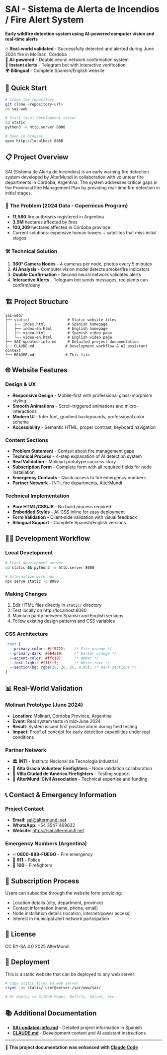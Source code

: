 # SAI - Sistema de Alerta de Incendios / Fire Alert System

**Early wildfire detection system using AI-powered computer vision and real-time alerts**

🔥 **Real-world validated** - Successfully detected and alerted during June 2024 fire in Molinari, Córdoba  
🤖 **AI-powered** - Double neural network confirmation system  
📱 **Instant alerts** - Telegram bot with interactive verification  
🌍 **Bilingual** - Complete Spanish/English website

## 🚀 Quick Start

```bash
# Clone the repository
git clone <repository-url>
cd sai-web

# Start local development server
cd static
python3 -m http.server 8080

# Open in browser
open http://localhost:8080
```

## 📋 Project Overview

SAI (Sistema de Alerta de Incendios) is an early warning fire detection system developed by AlterMundi in collaboration with volunteer fire departments in Córdoba, Argentina. The system addresses critical gaps in the Provincial Fire Management Plan by providing real-time fire detection in initial stages.

### 🔢 The Problem (2024 Data - Copernicus Program)
- **11,560** fire outbreaks registered in Argentina
- **3.9M** hectares affected by fires
- **103,309** hectares affected in Córdoba province
- Current solutions: expensive human towers + satellites that miss initial stages

### 🛠️ Technical Solution
1. **360° Camera Nodes** - 4 cameras per node, photos every 5 minutes
2. **AI Analysis** - Computer vision model detects smoke/fire indicators  
3. **Double Confirmation** - Second neural network validates alerts
4. **Interactive Alerts** - Telegram bot sends messages, recipients can confirm/deny

## 🏗️ Project Structure

```
sai-web/
├── static/                 # Static website files
│   ├── index.html          # Spanish homepage
│   ├── index-en.html       # English homepage  
│   ├── video.html          # Spanish video page
│   └── video-en.html       # English video page
├── SAI-updated-info.md     # Detailed project documentation
├── CLAUDE.md              # Development workflow & AI assistant context
└── README.md              # This file
```

## 🌐 Website Features

### Design & UX
- **Responsive Design** - Mobile-first with professional glass-morphism styling
- **Smooth Animations** - Scroll-triggered animations and micro-interactions
- **Modern UI** - Inter font, gradient backgrounds, professional color scheme
- **Accessibility** - Semantic HTML, proper contrast, keyboard navigation

### Content Sections
- **Problem Statement** - Context about fire management gaps
- **Technical Process** - 4-step explanation of AI detection system
- **Real Validation** - Molinari prototype success story
- **Subscription Form** - Complete form with all required fields for node installation
- **Emergency Contacts** - Quick access to fire emergency numbers
- **Partner Network** - INTI, fire departments, AlterMundi

### Technical Implementation
- **Pure HTML/CSS/JS** - No build process required
- **Embedded Styles** - All CSS inline for easy deployment
- **Form Validation** - Client-side validation with visual feedback
- **Bilingual Support** - Complete Spanish/English versions

## 🏃‍♂️ Development Workflow

### Local Development
```bash
# Start development server
cd static && python3 -m http.server 8080

# Alternative with npx
npx serve static -p 8080
```

### Making Changes
1. Edit HTML files directly in `static/` directory
2. Test locally on http://localhost:8080
3. Maintain parity between Spanish and English versions
4. Follow existing design patterns and CSS variables

### CSS Architecture
```css
:root {
  --primary-color: #ff5722;    /* Fire orange */
  --primary-dark: #e64a19;     /* Darker orange */
  --accent-color: #ffc107;     /* Amber */
  --text-light: #ffffff;       /* White text */
  --section-bg: rgba(26, 26, 26, 0.95); /* Dark sections */
}
```

## 📊 Real-World Validation

### Molinari Prototype (June 2024)
- **Location**: Molinari, Córdoba Province, Argentina
- **Event**: Real system tests in mid-June 2024
- **Result**: System issued first positive alarm during field testing
- **Impact**: Proof of concept for early detection capabilities under real conditions

### Partner Network
- 🏛️ **INTI** - Instituto Nacional de Tecnología Industrial
- 🚒 **Alta Gracia Volunteer Firefighters** - Node validation collaboration  
- 🚒 **Villa Ciudad de América Firefighters** - Testing support
- 🏢 **AlterMundi Civil Association** - Technical expertise and funding

## 📞 Contact & Emergency Information

### Project Contact
- **Email**: sai@altermundi.net
- **WhatsApp**: +54 3547 469632
- **Website**: https://sai.altermundi.net

### Emergency Numbers (Argentina)
- 🔥 **0800-888-FUEGO** - Fire emergency
- 👮 **911** - Police
- 🚒 **100** - Firefighters

## 🔧 Subscription Process

Users can subscribe through the website form providing:
- Location details (city, department, province)
- Contact information (name, phone, email)
- Node installation details (location, internet/power access)
- Interest in municipal alert network participation

## 📄 License

CC BY-SA 4.0 2025 AlterMundi

## 🚀 Deployment

This is a static website that can be deployed to any web server:

```bash
# Copy static files to web server
rsync -av static/ user@server:/var/www/sai/

# Or deploy to GitHub Pages, Netlify, Vercel, etc.
```

## 📚 Additional Documentation

- **[SAI-updated-info.md](./SAI-updated-info.md)** - Detailed project information in Spanish
- **[CLAUDE.md](./CLAUDE.md)** - Development context and AI assistant instructions

---

**🤖 This project documentation was enhanced with [Claude Code](https://claude.ai/code)**